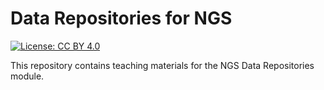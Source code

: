 # Data Repositories for NGS

[![License: CC BY 4.0](https://img.shields.io/badge/License-CC%20BY%204.0-blue.svg)](https://creativecommons.org/licenses/by/4.0/)

This repository contains teaching materials for the NGS Data Repositories module.
